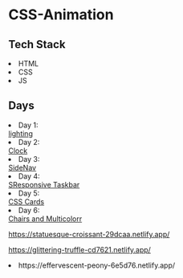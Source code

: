 ﻿# CSS-Animation


<h2>Tech Stack</h2>
<li>HTML</li>
<li>CSS</li>
<li>JS</li>


<h2>Days</h2>
<li>Day 1:</li><a href="https://lively-smakager-47a307.netlify.app/">lighting</a>
<li>Day 2:</li><a href="https://brilliant-kheer-9aae0e.netlify.app/">Clock</a>
<li>Day 3:</li><a href="https://melodic-baklava-2b3bbe.netlify.app/">SideNav</a>
<li>Day 4:</li><a href="https://rainbow-unicorn-ce7f3a.netlify.app/">SResponsive Taskbar</a>
<li>Day 5:</li><a href="https://statuesque-croissant-29dcaa.netlify.app/">CSS Cards</a>
<li>Day 6:</li><a href="https://glittering-truffle-cd7621.netlify.app/">Chairs and Multicolorr</a>

https://statuesque-croissant-29dcaa.netlify.app/


https://glittering-truffle-cd7621.netlify.app/







<li>https://effervescent-peony-6e5d76.netlify.app/</li>
